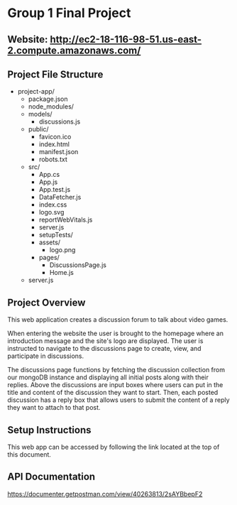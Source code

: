 # Group 1 Final Project

## Website: <http://ec2-18-116-98-51.us-east-2.compute.amazonaws.com/>

## Project File Structure

- project-app/
  - package.json
  - node_modules/
  - models/
    - discussions.js
  - public/
    - favicon.ico
    - index.html
    - manifest.json
    - robots.txt
  - src/
    - App.cs
    - App.js
    - App.test.js
    - DataFetcher.js
    - index.css
    - logo.svg
    - reportWebVitals.js
    - server.js
    - setupTests/
    - assets/
      - logo.png
    - pages/
      - DiscussionsPage.js
      - Home.js
  - server.js

## Project Overview

This web application creates a discussion forum to talk about video games.

When entering the website the user is brought to the homepage where an introduction message and the site's logo are displayed. The user is instructed to navigate to the discussions page to create, view, and participate in discussions.

The discussions page functions by fetching the discussion collection from our mongoDB instance and displaying all initial posts along with their replies. Above the discussions are input boxes where users can put in the title and content of the discussion they want to start. Then, each posted discussion has a reply box that allows users to submit the content of a reply they want to attach to that post.

## Setup Instructions

This web app can be accessed by following the link located at the top of this document.

## API Documentation

<https://documenter.getpostman.com/view/40263813/2sAYBbepF2>
